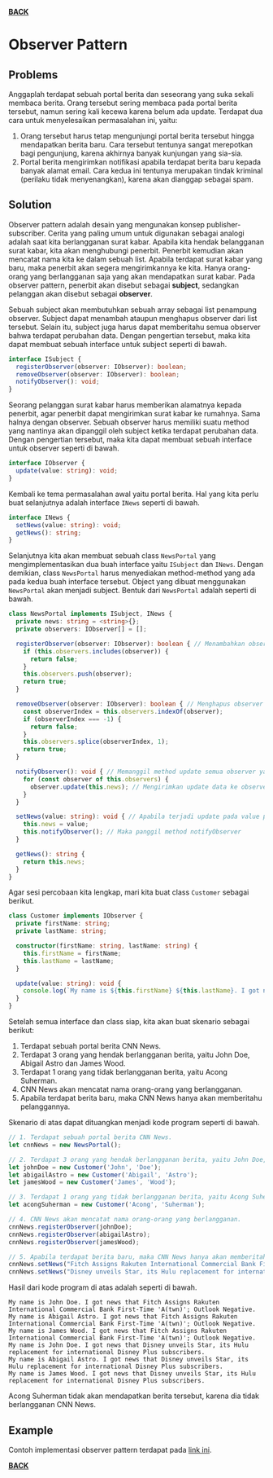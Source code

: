 [**BACK**](./README.md)

# Observer Pattern

## Problems

Anggaplah terdapat sebuah portal berita dan seseorang yang suka sekali membaca berita. Orang tersebut sering membaca pada portal berita tersebut, namun sering kali kecewa karena belum ada update. Terdapat dua cara untuk menyelesaikan permasalahan ini, yaitu:
  1. Orang tersebut harus tetap mengunjungi portal berita tersebut hingga mendapatkan berita baru. Cara tersebut tentunya sangat merepotkan bagi pengunjung, karena akhirnya banyak kunjungan yang sia-sia.
  1. Portal berita mengirimkan notifikasi apabila terdapat berita baru kepada banyak alamat email. Cara kedua ini tentunya merupakan tindak kriminal (perilaku tidak menyenangkan), karena akan dianggap sebagai spam.

## Solution

Observer pattern adalah desain yang mengunakan konsep publisher-subscriber. Cerita yang paling umum untuk digunakan sebagai analogi adalah saat kita berlangganan surat kabar. Apabila kita hendak belangganan surat kabar, kita akan menghubungi penerbit. Penerbit kemudian akan mencatat nama kita ke dalam sebuah list. Apabila terdapat surat kabar yang baru, maka penerbit akan segera mengirimkannya ke kita. Hanya orang-orang yang berlangganan saja yang akan mendapatkan surat kabar. Pada observer pattern, penerbit akan disebut sebagai **subject**, sedangkan pelanggan akan disebut sebagai **observer**.

Sebuah subject akan membutuhkan sebuah array sebagai list penampung observer. Subject dapat menambah ataupun menghapus observer dari list tersebut. Selain itu, subject juga harus dapat memberitahu semua observer bahwa terdapat perubahan data. Dengan pengertian tersebut, maka kita dapat membuat sebuah interface untuk subject seperti di bawah.

```typescript
interface ISubject {
  registerObserver(observer: IObserver): boolean;
  removeObserver(observer: IObserver): boolean;
  notifyObserver(): void;
}
```

Seorang pelanggan surat kabar harus memberikan alamatnya kepada penerbit, agar penerbit dapat mengirimkan surat kabar ke rumahnya. Sama halnya dengan observer. Sebuah observer harus memiliki suatu method yang nantinya akan dipanggil oleh subject ketika terdapat perubahan data. Dengan pengertian tersebut, maka kita dapat membuat sebuah interface untuk observer seperti di bawah.

```typescript
interface IObserver {
  update(value: string): void;
}
```

Kembali ke tema permasalahan awal yaitu portal berita. Hal yang kita perlu buat selanjutnya adalah interface `INews` seperti di bawah.

```typescript
interface INews {
  setNews(value: string): void;
  getNews(): string;
}
```

Selanjutnya kita akan membuat sebuah class `NewsPortal` yang mengimplementasikan dua buah interface yaitu `ISubject` dan `INews`. Dengan demikian, class `NewsPortal` harus menyediakan method-method yang ada pada kedua buah interface tersebut. Object yang dibuat menggunakan `NewsPortal` akan menjadi subject. Bentuk dari `NewsPortal` adalah seperti di bawah.

```typescript
class NewsPortal implements ISubject, INews {
  private news: string = <string>{};
  private observers: IObserver[] = [];

  registerObserver(observer: IObserver): boolean { // Menambahkan observer ke list observers
    if (this.observers.includes(observer)) {
      return false;
    }
    this.observers.push(observer);
    return true;
  }

  removeObserver(observer: IObserver): boolean { // Menghapus observer dari list observers
    const observerIndex = this.observers.indexOf(observer);
    if (observerIndex === -1) {
      return false;
    }
    this.observers.splice(observerIndex, 1);
    return true;
  }

  notifyObserver(): void { // Memanggil method update semua observer yang ada pada list observers
    for (const observer of this.observers) {
      observer.update(this.news); // Mengirimkan update data ke observer
    }
  }

  setNews(value: string): void { // Apabila terjadi update pada value property news
    this.news = value;
    this.notifyObserver(); // Maka panggil method notifyObserver
  }

  getNews(): string {
    return this.news;
  }
}
```

Agar sesi percobaan kita lengkap, mari kita buat class `Customer` sebagai berikut.

```typescript
class Customer implements IObserver {
  private firstName: string;
  private lastName: string;

  constructor(firstName: string, lastName: string) {
    this.firstName = firstName;
    this.lastName = lastName;
  }

  update(value: string): void {
    console.log(`My name is ${this.firstName} ${this.lastName}. I got news that ${value}.`);
  }
}
```

Setelah semua interface dan class siap, kita akan buat skenario sebagai berikut:
1. Terdapat sebuah portal berita CNN News.
1. Terdapat 3 orang yang hendak berlangganan berita, yaitu John Doe, Abigail Astro dan James Wood.
1. Terdapat 1 orang yang tidak berlangganan berita, yaitu Acong Suherman.
1. CNN News akan mencatat nama orang-orang yang berlangganan.
1. Apabila terdapat berita baru, maka CNN News hanya akan memberitahu pelanggannya.

Skenario di atas dapat dituangkan menjadi kode program seperti di bawah.

```typescript
// 1. Terdapat sebuah portal berita CNN News.
let cnnNews = new NewsPortal();

// 2. Terdapat 3 orang yang hendak berlangganan berita, yaitu John Doe, Abigail Astro dan James Wood.
let johnDoe = new Customer('John', 'Doe');
let abigailAstro = new Customer('Abigail', 'Astro');
let jamesWood = new Customer('James', 'Wood');

// 3. Terdapat 1 orang yang tidak berlangganan berita, yaitu Acong Suherman.
let acongSuherman = new Customer('Acong', 'Suherman');

// 4. CNN News akan mencatat nama orang-orang yang berlangganan.
cnnNews.registerObserver(johnDoe);
cnnNews.registerObserver(abigailAstro);
cnnNews.registerObserver(jamesWood);

// 5. Apabila terdapat berita baru, maka CNN News hanya akan memberitahu pelanggannya.
cnnNews.setNews("Fitch Assigns Rakuten International Commercial Bank First-Time 'A(twn)'; Outlook Negative");
cnnNews.setNews("Disney unveils Star, its Hulu replacement for international Disney Plus subscribers");
```

Hasil dari kode program di atas adalah seperti di bawah.

```
My name is John Doe. I got news that Fitch Assigns Rakuten International Commercial Bank First-Time 'A(twn)'; Outlook Negative.
My name is Abigail Astro. I got news that Fitch Assigns Rakuten International Commercial Bank First-Time 'A(twn)'; Outlook Negative.
My name is James Wood. I got news that Fitch Assigns Rakuten International Commercial Bank First-Time 'A(twn)'; Outlook Negative.
My name is John Doe. I got news that Disney unveils Star, its Hulu replacement for international Disney Plus subscribers.
My name is Abigail Astro. I got news that Disney unveils Star, its Hulu replacement for international Disney Plus subscribers.
My name is James Wood. I got news that Disney unveils Star, its Hulu replacement for international Disney Plus subscribers.
```

Acong Suherman tidak akan mendapatkan berita tersebut, karena dia tidak berlangganan CNN News.

## Example

Contoh implementasi observer pattern terdapat pada [link ini](./observer-pattern-example).

[**BACK**](./README.md)